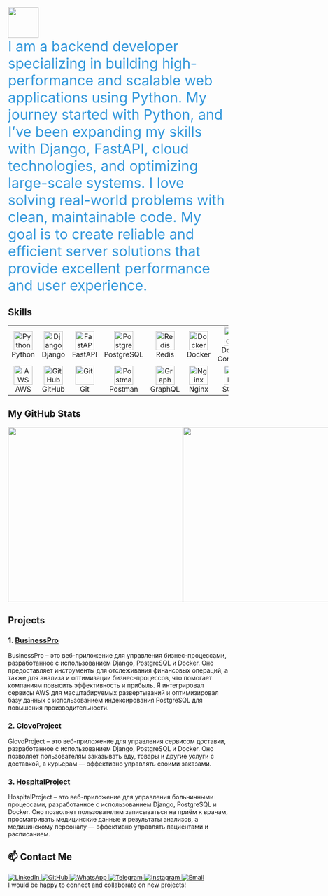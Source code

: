 <a href="https://github.com/SalahidinAI">
  <img height="70" src="https://readme-typing-svg.herokuapp.com?lines=I+am+Salahidin;and+I+am+Backend+Developer&duration=2500&speed=20&colors=FFE15D,FF5733,33FF57,3357FF,FF33A6"/>
</a>

<div style="font-size: 2rem; color: #3498db; animation: fadeIn 2s ease-out;">
  I am a backend developer specializing in building high-performance and scalable web applications using Python. My journey started with Python, and I’ve been expanding my skills with Django, FastAPI, cloud technologies, and optimizing large-scale systems. I love solving real-world problems with clean, maintainable code. My goal is to create reliable and efficient server solutions that provide excellent performance and user experience.
</div>

## Skills
<p align="start">
<table align="center">
  <tr>
    <td align="center" width="80">
      <img src="https://skillicons.dev/icons?i=python" width="43" height="43" alt="Python" />
      <br>Python
    </td>
    <td align="center" width="80">
      <img src="https://skillicons.dev/icons?i=django" width="43" height="43" alt="Django" />
      <br>Django
    </td>
    <td align="center" width="80">
      <img src="https://skillicons.dev/icons?i=fastapi" width="43" height="43" alt="FastAPI" />
      <br>FastAPI
    </td>
    <td align="center" width="80">
      <img src="https://skillicons.dev/icons?i=postgresql" width="43" height="43" alt="PostgreSQL" />
      <br>PostgreSQL
    </td>
    <td align="center" width="80">
      <img src="https://skillicons.dev/icons?i=redis" width="43" height="43" alt="Redis" />
      <br>Redis
    </td>
    <td align="center" width="80">
      <img src="https://skillicons.dev/icons?i=docker" width="43" height="43" alt="Docker" />
      <br>Docker
    </td>
    <td align="center" width="80">
      <img src="https://upload.wikimedia.org/wikipedia/commons/6/61/Docker_Compose_logo.png" width="43" height="43" alt="Docker Compose" />
      <br>Docker Compose
    </td>
    <td align="center" width="80">
      <img src="https://skillicons.dev/icons?i=linux" width="43" height="43" alt="Linux" />
      <br>Linux
    </td>
  </tr>
  <tr>
    <td align="center" width="80">
      <img src="https://skillicons.dev/icons?i=aws" width="43" height="43" alt="AWS" />
      <br>AWS
    </td>
    <td align="center" width="80">
      <img src="https://skillicons.dev/icons?i=github" width="43" height="43" alt="GitHub" />
      <br>GitHub
    </td>
    <td align="center" width="80">
      <img src="https://skillicons.dev/icons?i=git" width="43" height="43" alt="Git" />
      <br>Git
    </td>
    <td align="center" width="80">
      <img src="https://skillicons.dev/icons?i=postman" width="43" height="43" alt="Postman" />
      <br>Postman
    </td>
    <td align="center" width="80">
      <img src="https://skillicons.dev/icons?i=graphql" width="43" height="43" alt="GraphQL" />
      <br>GraphQL
    </td>
    <td align="center" width="80">
      <img src="https://skillicons.dev/icons?i=nginx" width="43" height="43" alt="Nginx" />
      <br>Nginx
    </td>
    <td align="center" width="80">
      <img src="https://skillicons.dev/icons?i=sqlite" width="43" height="43" alt="SQLite" />
      <br>SQLite
    </td>
  </tr>
</table>
</p>

## My GitHub Stats

<div style="display: flex">
  <img width=400 src='https://github-readme-stats.vercel.app/api?username=SalahidinAI&theme=vue-dark&show_icons=true&hide_border=true&count_private=true' />
  <img width=400 src='https://github-readme-streak-stats.herokuapp.com/?user=SalahidinAI&theme=vue-dark&hide_border=true' />
  <img width=400 src='https://github-readme-stats.vercel.app/api/top-langs/?username=SalahidinAI&theme=vue-dark&show_icons=true&hide_border=true&layout=compact' />
</div>

## Projects

### 1. [BusinessPro](https://github.com/SalahidinAI/BusinessPro)
<div>
  BusinessPro – это веб-приложение для управления бизнес-процессами, разработанное с использованием Django, PostgreSQL и Docker. Оно предоставляет инструменты для отслеживания финансовых операций, а также для анализа и оптимизации бизнес-процессов, что помогает компаниям повысить эффективность и прибыль. Я интегрировал сервисы AWS для масштабируемых развертываний и оптимизировал базу данных с использованием индексирования PostgreSQL для повышения производительности.
</div>

### 2. [GlovoProject](https://github.com/SalahidinAI/GlovoProject)
<div>
  GlovoProject – это веб-приложение для управления сервисом доставки, разработанное с использованием Django, PostgreSQL и Docker. Оно позволяет пользователям заказывать еду, товары и другие услуги с доставкой, а курьерам — эффективно управлять своими заказами.
</div>

### 3. [HospitalProject](https://github.com/SalahidinAI/HospitalProject)
<div>
  HospitalProject – это веб-приложение для управления больничными процессами, разработанное с использованием Django, PostgreSQL и Docker. Оно позволяет пользователям записываться на приём к врачам, просматривать медицинские данные и результаты анализов, а медицинскому персоналу — эффективно управлять пациентами и расписанием.
</div>

## 📫 Contact Me

<div>
  <a href="https://www.linkedin.com/in/salahidin-zulpukarov-a36478337/" target="_blank">
    <img src="https://img.shields.io/badge/LinkedIn-профиль-blue?style=for-the-badge&logo=linkedin" alt="LinkedIn">
  </a>
  <a href="https://github.com/SalahidinAI/" target="_blank">
    <img src="https://img.shields.io/badge/GitHub-SalahidinAI-black?style=for-the-badge&logo=github" alt="GitHub">
  </a>
  <a href="https://wa.me/+996990333571" target="_blank">
    <img src="https://img.shields.io/badge/WhatsApp-Contact-green?style=for-the-badge&logo=whatsapp" alt="WhatsApp">
  </a>
  <a href="https://t.me/Salahidinz" target="_blank">
    <img src="https://img.shields.io/badge/Telegram-Contact-blue?style=for-the-badge&logo=telegram" alt="Telegram">
  </a>
  <a href="https://www.instagram.com/_salahidin1_/" target="_blank">
    <img src="https://img.shields.io/badge/Instagram-Profile-pink?style=for-the-badge&logo=instagram" alt="Instagram">
  </a>
  <a href="mailto:zulpukarovz555@gmail.com">
    <img src="https://img.shields.io/badge/Email-Contact-red?style=for-the-badge&logo=gmail" alt="Email">
  </a>
</div>

<div>
  I would be happy to connect and collaborate on new projects!
</div>
